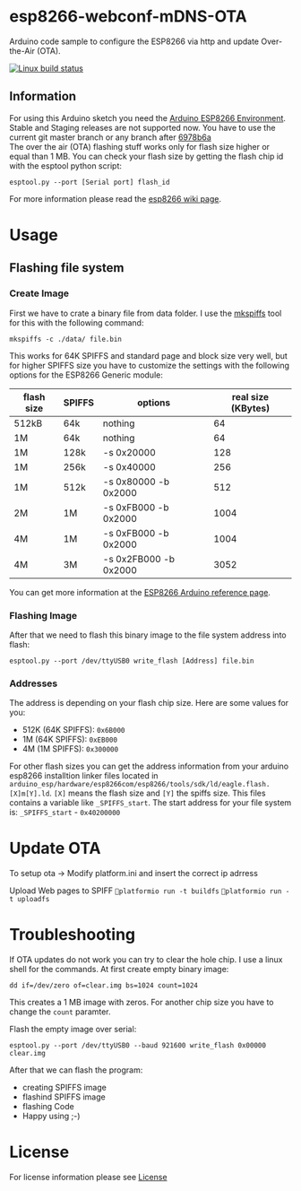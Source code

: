 # esp8266-webconf-mDNS-OTA
Arduino code sample to configure the ESP8266 via http and update Over-the-Air (OTA).

[![Linux build status](https://travis-ci.org/pgollor/esp8266-webconf-mDNS-OTA.svg)](https://travis-ci.org/pgollor/esp8266-webconf-mDNS-OTA)

## Information
For using this Arduino sketch you need the [Arduino ESP8266 Environment](https://github.com/esp8266/Arduino). Stable and Staging releases are not supported now. You have to use the current git master branch or any branch after [6978b6a](https://github.com/esp8266/Arduino/tree/6978b6a7773ca4743c332ead2097a4189e5533d1)
<br>
The over the air (OTA) flashing stuff works only for flash size higher or equal than 1 MB.
You can check your flash size by getting the flash chip id with the esptool python script:
```
esptool.py --port [Serial port] flash_id
```
For more information please read the [esp8266 wiki page](http://www.esp8266.com/wiki/doku.php?id=esp8266-module-family#modules).

# Usage

## Flashing file system

### Create Image
First we have to crate a binary file from data folder.
I use the [mkspiffs](https://github.com/igrr/mkspiffs) tool for this with the following command:
```
mkspiffs -c ./data/ file.bin
```
This works for 64K SPIFFS and standard page and block size very well, but for higher SPIFFS size you have to customize the settings with the following options for the ESP8266 Generic module:

flash size | SPIFFS | options | real size (KBytes)
-----------|--------|---------|------------------
512kB | 64k | nothing | 64
1M | 64k | nothing | 64
1M | 128k | -s 0x20000 | 128
1M | 256k | -s 0x40000 | 256
1M | 512k | -s 0x80000 -b 0x2000 | 512
2M | 1M | -s 0xFB000 -b 0x2000 | 1004
4M | 1M | -s 0xFB000 -b 0x2000 | 1004
4M | 3M | -s 0x2FB000 -b 0x2000 | 3052

You can get more information at the [ESP8266 Arduino reference page](https://github.com/esp8266/Arduino/blob/esp8266/hardware/esp8266com/esp8266/doc/reference.md#file-system).


### Flashing Image
After that we need to flash this binary image to the file system address into flash:
```
esptool.py --port /dev/ttyUSB0 write_flash [Address] file.bin
```

### Addresses
The address is depending on your flash chip size. Here are some values for you:
- 512K (64K SPIFFS): `0x6B000`
- 1M (64K SPIFFS): `0xEB000`
- 4M (1M SPIFFS): `0x300000`

For other flash sizes you can get the address information from your arduino esp8266 installtion linker files located in
`arduino_esp/hardware/esp8266com/esp8266/tools/sdk/ld/eagle.flash.[X]m[Y].ld`.
`[X]` means the flash size and `[Y]` the spiffs size. This files contains a variable like `_SPIFFS_start`.
The start address for your file system is: `_SPIFFS_start` - `0x40200000`

# Update OTA

To setup ota -> Modify platform.ini and insert the correct ip adrress

Upload Web pages to SPIFF
```platformio run -t buildfs```
```platformio run -t uploadfs```


# Troubleshooting

If OTA updates do not work you can try to clear the hole chip. I use a linux shell for the commands.
At first create empty binary image:
```
dd if=/dev/zero of=clear.img bs=1024 count=1024
```
This creates a 1 MB image with zeros. For another chip size you have to change the `count` paramter.

Flash the empty image over serial:
```
esptool.py --port /dev/ttyUSB0 --baud 921600 write_flash 0x00000 clear.img
```

After that we can flash the program:
* creating SPIFFS image
* flashind SPIFFS image
* flashing Code
* Happy using ;-)


# License
For license information please see [License](LICENSE.md)
